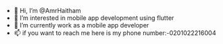 - 👋 Hi, I’m @AmrHaitham
- 👀 I’m interested in mobile app development using flutter
- 🌱 I’m currently work as a mobile app developer
- 📫 if you want to reach me here is my phone number:-0201022216004

<!---
AmrHaitham/AmrHaitham is a ✨ special ✨ repository because its `README.md` (this file) appears on your GitHub profile.
You can click the Preview link to take a look at your changes.
--->

